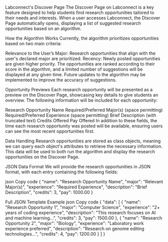 Labconnect's Discover Page
The Discover Page on Labconnect is a key feature designed to help students find research opportunities tailored to their needs and interests. When a user accesses Labconnect, the Discover Page automatically opens, displaying a list of suggested research opportunities based on an algorithm.

How the Algorithm Works
Currently, the algorithm prioritizes opportunities based on two main criteria:

Relevance to the User’s Major: Research opportunities that align with the user's declared major are prioritized.
Recency: Newly posted opportunities are given higher priority.
The opportunities are ranked according to their score in the algorithm, and a limited number of suggestions will be displayed at any given time. Future updates to the algorithm may be implemented to improve the accuracy of suggestions.

Opportunity Previews
Each research opportunity will be presented as a preview on the Discover Page, showcasing key details to give students an overview. The following information will be included for each opportunity:

Research Opportunity Name
Required/Preferred Major(s) (space permitting)
Required/Preferred Experience (space permitting)
Brief Description (with truncated text)
Credits Offered
Pay Offered
In addition to these fields, the time each research opportunity was posted will be available, ensuring users can see the most recent opportunities first.

Data Handling
Research opportunities are stored as class objects, meaning we can query each object's attributes to retrieve the necessary information. This data will be used to both run the algorithm and display the research opportunities on the Discover Page.

JSON Data Format
We will provide the research opportunities in JSON format, with each entry containing the following fields:

json
Copy code
{
  "name": "Research Opportunity Name",
  "major": "Relevant Major(s)",
  "experience": "Required Experience",
  "description": "Brief Description",
  "credits": 3,
  "pay": 1000.00
}

Full JSON Template Example
json
Copy code
{
  "data": [
    {
      "name": "Research Opportunity 1",
      "major": "Computer Science",
      "experience": "2+ years of coding experience",
      "description": "This research focuses on AI and machine learning...",
      "credits": 3,
      "pay": 1500.00
    },
    {
      "name": "Research Opportunity 2",
      "major": "Biology",
      "experience": "Laboratory work experience preferred",
      "description": "Research on genome editing technologies...",
      "credits": 4,
      "pay": 1200.00
    }
  ]
}
